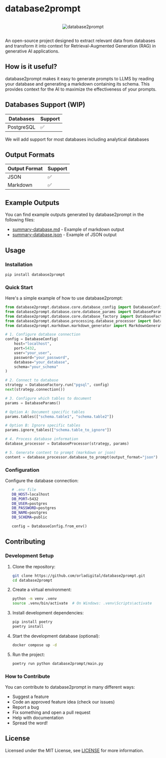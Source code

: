 # database2prompt

<div style="width: 100%; display: flex; align-items: center; justify-content: center;">
  
![database2prompt](https://github.com/user-attachments/assets/e6a86262-dc0e-41e4-8983-8e81e60bdef3)

</div>

An open-source project designed to extract relevant data from databases and transform it into context for Retrieval-Augmented Generation (RAG) in generative AI applications.

## How is it useful?

database2prompt makes it easy to generate prompts to LLMS by reading your database and generating a markdown containing its schema. This provides context for the AI to maximize the effectiveness of your prompts.


## Databases Support (WIP)

| Databases    | Support |
|--------------|---------|
| PostgreSQL   | ✅      |

We will add support for most databases including analytical databases


## Output Formats

| Output Format | Support |
|--------------|---------|
| JSON         | ✅      |
| Markdown     | ✅      |

## Example Outputs

You can find example outputs generated by database2prompt in the following files:

- [summary-database.md](summary-database.md) - Example of markdown output
- [summary-database.json](summary-database.json) - Example of JSON output

## Usage

### Installation

```bash
pip install database2prompt
```

### Quick Start

Here's a simple example of how to use database2prompt:

```python
from database2prompt.database.core.database_config import DatabaseConfig
from database2prompt.database.core.database_params import DatabaseParams
from database2prompt.database.core.database_factory import DatabaseFactory
from database2prompt.database.processing.database_processor import DatabaseProcessor
from database2prompt.markdown.markdown_generator import MarkdownGenerator

# 1. Configure database connection
config = DatabaseConfig(
    host="localhost",
    port=5432,
    user="your_user",
    password="your_password",
    database="your_database",
    schema="your_schema"
)

# 2. Connect to database
strategy = DatabaseFactory.run("pgsql", config)
next(strategy.connection())

# 3. Configure which tables to document
params = DatabaseParams()

# Option A: Document specific tables
params.tables(["schema.table1", "schema.table2"])

# Option B: Ignore specific tables
params.ignore_tables(["schema.table_to_ignore"])

# 4. Process database information
database_processor = DatabaseProcessor(strategy, params)

# 5. Generate content to prompt (markdown or json)
content = database_processor.database_to_prompt(output_format="json")

```

### Configuration

Configure the database connection:

```bash
   # .env file
   DB_HOST=localhost
   DB_PORT=5432
   DB_USER=postgres
   DB_PASSWORD=postgres
   DB_NAME=postgres
   DB_SCHEMA=public
```

```python
   config = DatabaseConfig.from_env()
```

## Contributing

### Development Setup

1. Clone the repository:
   ```bash
   git clone https://github.com/orladigital/database2prompt.git
   cd database2prompt
   ```

2. Create a virtual environment:
   ```bash
   python -m venv .venv
   source .venv/bin/activate  # On Windows: .venv\Scripts\activate
   ```

3. Install development dependencies:
   ```bash
   pip install poetry
   poetry install
   ```

4. Start the development database (optional):
   ```bash
   docker compose up -d
   ```

5. Run the project:
   ```bash
   poetry run python database2prompt/main.py
   ```

### How to Contribute

You can contribute to database2prompt in many different ways:

* Suggest a feature
* Code an approved feature idea (check our issues)
* Report a bug
* Fix something and open a pull request
* Help with documentation
* Spread the word!

## License

Licensed under the MIT License, see [LICENSE](https://github.com/orladigital/database2prompt/blob/main/LICENSE) for more information.


